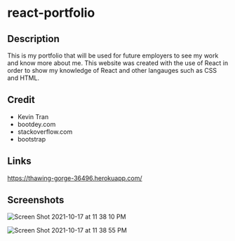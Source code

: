# react-portfolio

## Description
This is my portfolio that will be used for future employers to see my work and know more about me. This website was created with the use of React in order to show my knowledge of React and other langauges such as CSS and HTML.

## Credit
- Kevin Tran
- bootdey.com 
- stackoverflow.com
- bootstrap

## Links
https://thawing-gorge-36496.herokuapp.com/

## Screenshots
![Screen Shot 2021-10-17 at 11 38 10 PM](https://user-images.githubusercontent.com/87213793/137681061-0f954810-b4e7-48a4-84d7-29b97a18f4e8.png)

![Screen Shot 2021-10-17 at 11 38 55 PM](https://user-images.githubusercontent.com/87213793/137681074-de29bd01-4927-4c9f-ae3d-fc5ab675f692.png)
